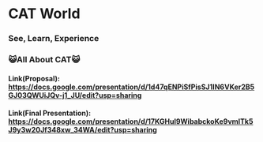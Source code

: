 # CAT World

### See, Learn, Experience
### 😺All About CAT😺

#### Link(Proposal): https://docs.google.com/presentation/d/1d47qENPiSfPisSJ1IN6VKer2B5GJ03QWUiJQv-j1_JU/edit?usp=sharing

#### Link(Final Presentation): https://docs.google.com/presentation/d/17KGHul9WibabckoKe9vmITk5J9y3w20Jf348xw_34WA/edit?usp=sharing